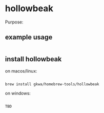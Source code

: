 # hollowbeak

Purpose:


## example usage

```bash


```

## install hollowbeak


on macos/linux:
```bash

brew install gkwa/homebrew-tools/hollowbeak

```


on windows:

```powershell

TBD

```

